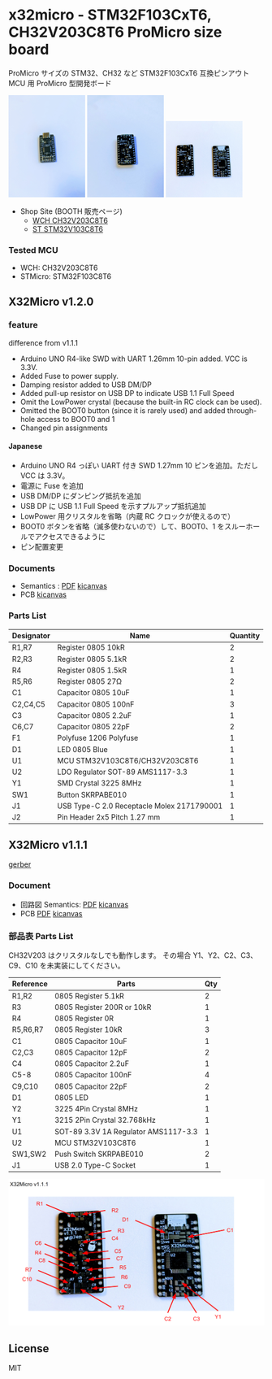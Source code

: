 # x32micro - STM32F103CxT6, CH32V203C8T6 ProMicro size board

ProMicro サイズの STM32、CH32 など STM32F103CxT6 互換ピンアウト MCU 用 ProMicro 型開発ボード

<img src="photos/x32micro-v1.1.1-front.jpg" width="30%"> <img src="photos/x32micro-v1.1.1-back.jpg" width="30%"> <img src="photos/x32micro-v1.1.1-pcb.jpg" width="30%">

- Shop Site (BOOTH 販売ページ)
  - [WCH CH32V203C8T6](https://74th.booth.pm/items/4492691)
  - [ST STM32V103C8T6](https://74th.booth.pm/items/4571728)

### Tested MCU

<!-- - STMicro: STM32F103C8T6 -->

- WCH: CH32V203C8T6
- STMicro: STM32F103C8T6

## X32Micro v1.2.0

### feature

difference from v1.1.1

- Arduino UNO R4-like SWD with UART 1.26mm 10-pin added. VCC is 3.3V.
- Added Fuse to power supply.
- Damping resistor added to USB DM/DP
- Added pull-up resistor on USB DP to indicate USB 1.1 Full Speed
- Omit the LowPower crystal (because the built-in RC clock can be used).
- Omitted the BOOT0 button (since it is rarely used) and added through-hole access to BOOT0 and 1
- Changed pin assignments

#### Japanese

- Arduino UNO R4 っぽい UART 付き SWD 1.27mm 10 ピンを追加。ただし VCC は 3.3V。
- 電源に Fuse を追加
- USB DM/DP にダンピング抵抗を追加
- USB DP に USB 1.1 Full Speed を示すプルアップ抵抗追加
- LowPower 用クリスタルを省略（内蔵 RC クロックが使えるので）
- BOOT0 ボタンを省略（滅多使わないので）して、BOOT0、1 をスルーホールでアクセスできるように
- ピン配置変更

### Documents

- Semantics : [PDF](f103cxt6/x32micro-v1.1.1-semantics.pdf) [kicanvas](https://kicanvas.org/?github=https%3A%2F%2Fgithub.com%2F74th%2Fx32promicro%2Fblob%2F1.2.0%2Fx32promicro.kicad_sch)
- PCB [kicanvas](https://kicanvas.org/?github=https%3A%2F%2Fgithub.com%2F74th%2Fx32promicro%2Fblob%2F1.1.1%2Fx32promicro.kicad_pcb)

### Parts List

| Designator | Name                                       | Quantity |
| ---------- | ------------------------------------------ | -------- |
| R1,R7      | Register 0805 10kR                         | 2        |
| R2,R3      | Register 0805 5.1kR                        | 2        |
| R4         | Register 0805 1.5kR                        | 1        |
| R5,R6      | Register 0805 27Ω                          | 2        |
| C1         | Capacitor 0805 10uF                        | 1        |
| C2,C4,C5   | Capacitor 0805 100nF                       | 3        |
| C3         | Capacitor 0805 2.2uF                       | 1        |
| C6,C7      | Capacitor 0805 22pF                        | 2        |
| F1         | Polyfuse 1206 Polyfuse                     | 1        |
| D1         | LED 0805 Blue                              | 1        |
| U1         | MCU STM32V103C8T6/CH32V203C8T6             | 1        |
| U2         | LDO Regulator SOT-89 AMS1117-3.3           | 1        |
| Y1         | SMD Crystal 3225 8MHz                      | 1        |
| SW1        | Button SKRPABE010                          | 1        |
| J1         | USB Type-C 2.0 Receptacle Molex 2171790001 | 1        |
| J2         | Pin Header 2x5 Pitch 1.27 mm               | 1        |

## X32Micro v1.1.1

[gerber](https://github.com/74th/x32promicro/releases/tag/1.1.1)

### Document

- 回路図 Semantics: [PDF](f103cxt6/x32micro-v1.1.1-semantics.pdf) [kicanvas](https://kicanvas.org/?github=https%3A%2F%2Fgithub.com%2F74th%2Fx32promicro%2Fblob%2F1.1.1%2Fx32promicro.kicad_sch)
- PCB [PDF](f103cxt6/x32micro-v1.1.1-pcb.pdf) [kicanvas](https://kicanvas.org/?github=https%3A%2F%2Fgithub.com%2F74th%2Fx32promicro%2Fblob%2F1.1.1%2Fx32promicro.kicad_pcb)

### 部品表 Parts List

CH32V203 はクリスタルなしでも動作します。
その場合 Y1、Y2、C2、C3、C9、C10 を未実装にしてください。

| Reference | Parts                                | Qty |
| --------- | ------------------------------------ | --- |
| R1,R2     | 0805 Register 5.1kR                  | 2   |
| R3        | 0805 Register 200R or 10kR           | 1   |
| R4        | 0805 Register 0R                     | 1   |
| R5,R6,R7  | 0805 Register 10kR                   | 3   |
| C1        | 0805 Capacitor 10uF                  | 1   |
| C2,C3     | 0805 Capacitor 12pF                  | 2   |
| C4        | 0805 Capacitor 2.2uF                 | 1   |
| C5-8      | 0805 Capacitor 100nF                 | 4   |
| C9,C10    | 0805 Capacitor 22pF                  | 2   |
| D1        | 0805 LED                             | 1   |
| Y2        | 3225 4Pin Crystal 8MHz               | 1   |
| Y1        | 3215 2Pin Crystal 32.768kHz          | 1   |
| U1        | SOT-89 3.3V 1A Regulator AMS1117-3.3 | 1   |
| U2        | MCU STM32V103C8T6                    | 1   |
| SW1,SW2   | Push Switch SKRPABE010               | 2   |
| J1        | USB 2.0 Type-C Socket                | 1   |

![parts](photos/x32micro-v1.1.1-parts-position.png)

## License

MIT
